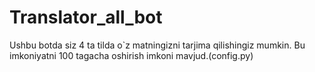 # Translator_all_bot
Ushbu botda siz 4 ta tilda o`z matningizni tarjima qilishingiz mumkin.
Bu imkoniyatni  100 tagacha oshirish imkoni mavjud.(config.py)
